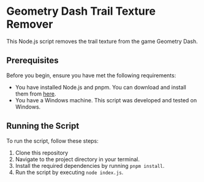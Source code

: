 # Geometry Dash Trail Texture Remover

This Node.js script removes the trail texture from the game Geometry Dash.

## Prerequisites

Before you begin, ensure you have met the following requirements:

* You have installed Node.js and pnpm. You can download and install them from [here](https://nodejs.org/en/download/).
* You have a Windows machine. This script was developed and tested on Windows.

## Running the Script

To run the script, follow these steps:

1. Clone this repository
2. Navigate to the project directory in your terminal.
3. Install the required dependencies by running `pnpm install`.
4. Run the script by executing `node index.js`.
